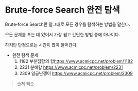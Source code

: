 # Brute-force Search 완전 탐색

 Brute-force Search란 말그대로 모든 경우를 탐색하는 방법을 말한다.

모든 문제를 푸는 데 있어서 가장 쉅고 간단한 방법 중에 하나이다.

하지만 단점으로는 시간이 많이 들어간다.








- 완전 탐색 문제
  1. 1182 부분집합의 합<https://www.acmicpc.net/problem/1182>
  2. 2231 분해합  <https://www.acmicpc.net/problem/2231>
  3. 2309 일곱난쟁이 <https://www.acmicpc.net/problem/2309>


> 출처 백준

